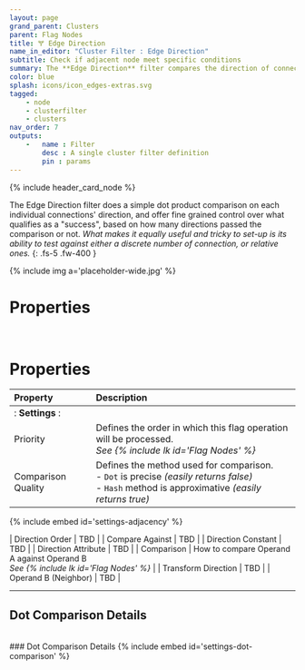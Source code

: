 ```yaml
---
layout: page
grand_parent: Clusters
parent: Flag Nodes
title: 🝖 Edge Direction
name_in_editor: "Cluster Filter : Edge Direction"
subtitle: Check if adjacent node meet specific conditions
summary: The **Edge Direction** filter compares the direction of connections using a dot product, providing precise control over how many directions meet the set conditions, allowing tests against both discrete and relative number of connections.
color: blue
splash: icons/icon_edges-extras.svg
tagged: 
    - node
    - clusterfilter
    - clusters
nav_order: 7
outputs:
    -   name : Filter
        desc : A single cluster filter definition
        pin : params
---
```


{% include header_card_node %}

The Edge Direction filter does a simple dot product comparison on each individual connections' direction, and offer fine grained control over what qualifies as a "success", based on how many directions passed the comparison or not. *What makes it equally useful and tricky to set-up is its ability to test against either a discrete number of connection, or relative ones.*
{: .fs-5 .fw-400 } 

{% include img a='placeholder-wide.jpg' %}

# Properties
<br>

# Properties

| Property       | Description          |
|:-------------|:------------------|
|: **Settings** :|
| Priority           | Defines the order in which this flag operation will be processed.<br>*See {% include lk id='Flag Nodes' %}* |
| Comparison Quality          | Defines the method used for comparison.<br>- `Dot` is precise *(easily returns false)*<br>- `Hash` method is approximative *(easily returns true)* |

{% include embed id='settings-adjacency' %}

| Direction Order           | TBD |
| Compare Against           | TBD |
| Direction Constant           | TBD |
| Direction Attribute           | TBD |
| Comparison           | How to compare Operand A against Operand B<br>*See {% include lk id='Flag Nodes' %}* |
| Transform Direction           | TBD |
| Operand B (Neighbor)           | TBD |

---
## Dot Comparison Details
<br>
### Dot Comparison Details
{% include embed id='settings-dot-comparison' %}


